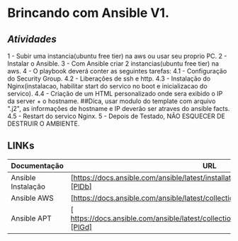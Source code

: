 # Brincando com Ansible V1.
## _Atividades_
1 - Subir uma instancia(ubuntu free tier) na aws ou usar seu proprio PC.
2 - Instalar o Ansible.
3 - Com Ansible criar 2 instancias(ubuntu free tier) na aws.
4 - O playbook deverá conter as seguintes tarefas:
4.1 - Configuração do Security Group.
4.2 - Liberações de ssh e http.
4.3 - Instalação do Nginx(instalacao, habilitar start do servico no boot e inicializacao do servico).
4.4 - Criação de um HTML personalizado onde sera exibido o IP da server + o hostname. ##Dica, usar modulo do template com arquivo ".j2", as informações de hostname e IP deverão ser atraves do ansible facts.
4.5 - Restart do servico Nginx.
5 - Depois de Testado, NÃO ESQUECER DE DESTRUIR O AMBIENTE.

## LINKs

| Documentação | URL |
| ------ | ------ |
| Ansible Instalação | [https://docs.ansible.com/ansible/latest/installation_guide/intro_installation.html][PlDb] |
| Ansible AWS | [https://docs.ansible.com/ansible/latest/collections/amazon/aws/index.html][PlGh] |
| Ansible APT | [ https://docs.ansible.com/ansible/latest/collections/ansible/builtin/apt_module.html][PlGd] |

